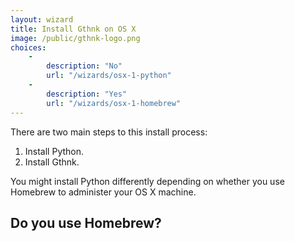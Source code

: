 ```yaml
---
layout: wizard
title: Install Gthnk on OS X
image: /public/gthnk-logo.png
choices:
    -
        description: "No"
        url: "/wizards/osx-1-python"
    -
        description: "Yes"
        url: "/wizards/osx-1-homebrew"
---
```


There are two main steps to this install process:

1. Install Python.
2. Install Gthnk.

You might install Python differently depending on whether you use Homebrew to administer your OS X machine.

## Do you use Homebrew?
